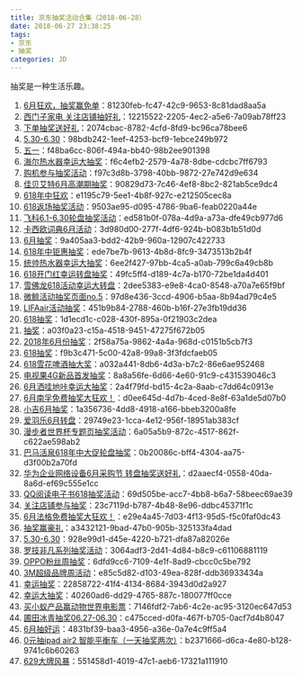 ```yaml
---
title: 京东抽奖活动合集（2018-06-28）
date: 2018-06-27 23:38:25
tags:
- 京东
- 抽奖
categories: JD
---
```

抽奖是一种生活乐趣。
<!--more-->
1. [6月狂欢，抽奖赢免单](https://sale.jd.com/act/6oThaM2Jt4g.html)：81230feb-fc47-42c9-9653-8c81dad8aa5a
2. [西门子家电   关注店铺抽好礼](https://sale.jd.com/act/WqFkmJcIODt1oEs.html)：12215522-2205-4ec2-a5e6-7a09ab78ff23
3. [下单抽奖送好礼](https://sale.jd.com/act/CNG3trYx27yEX.html)：2074cbac-8782-4cfd-8fd9-bc96ca78bee6
4. [5.30-6.30](https://sale.jd.com/act/Tmo68eDKfEu.html)：98bdb242-1eef-4253-bcf9-1ebce249b972
5. [五一](https://sale.jd.com/act/N4gL8sZJXe.html)：f48ba6cc-806f-494a-bb40-98b2ee901398
6. [海尔热水器幸运大抽奖](https://sale.jd.com/act/EqpzZe0y8sJa.html)：f6c4efb2-2579-4a78-8dbe-cdcbc7ff6793
7. [购机参与抽奖活动](https://sale.jd.com/act/1uFvr6tD5VI0.html)：f97c3d8b-3798-40bb-9872-27e742d9e634
8. [佳贝艾特6月高潮期抽奖](https://sale.jd.com/act/KxyLPzScgJo.html)：90829d73-7c46-4ef8-8bc2-821ab5ce9dc4
9. [618年中狂欢](https://sale.jd.com/act/sNEMSTbRC2.html)：e1195c79-5ee1-4b8f-927c-e212505cec8a
10. [618返场抽奖活动](https://sale.jd.com/act/QrbLDeZVT3F.html)：9503ae95-d095-4786-9ba6-feab0220a44e
11. [飞科6.1-6.30轮盘抽奖活动](https://sale.jd.com/act/lejBKAWUctaGOdSN.html)：ed581b0f-078a-4d9a-a73a-dfe49cb977d6
12. [卡西欧词典6月活动](https://sale.jd.com/act/gM48Bt7STp.html)：3d980d00-277f-4df6-924b-b083b1b51d0d
13. [6月抽奖](https://sale.jd.com/act/Gn0bVrw6XIEWdv1O.html)：9a405aa3-bdd2-42b9-960a-12907c422733
14. [618年中钜惠抽奖](https://sale.jd.com/act/vszaAjUEiL6C5Q.html)：ede7be7b-9613-4b8d-8fc9-3473513b2b4f
15. [统帅热水器幸运大抽奖](https://sale.jd.com/act/cXIprbGntixYU1.html)：6ee2f427-97bb-4ca5-a0ab-799c6a49cb8b
16. [618开门红幸运转盘抽奖](https://sale.jd.com/act/DTNh7q8yWQgosK.html)：49fc5ff4-d189-4c7a-b170-72be1da4d401
17. [雪佛龙618活动幸运大转盘](https://sale.jd.com/act/DvwXgqOPGLkz.html)：2dee5383-e9e8-4ca0-8548-a70a7e65f9bf
18. [微鲸活动抽奖页面no.5](https://sale.jd.com/act/dLW5AFnisJq6.html)：97d8e436-3ccd-4906-b5aa-8b94ad79c4e5
19. [LIFAair活动抽奖](https://sale.jd.com/act/Pt3ilKJTew.html)：451b9b84-2788-460b-b16f-27e3fb19dd36
20. [618抽奖](https://sale.jd.com/act/uzYr0eWdgPSs2vo.html)：1d1ecd1c-c028-430f-895a-0f21903c2dea
21. [抽奖](https://sale.jd.com/act/dtToP3gx7OCBKD.html)：a03f0a23-c15a-4518-9451-47275f672b05
22. [2018年6月份抽奖](https://sale.jd.com/act/Zxk8gE4bYvwIaR.html)：2f58a75a-9862-4a4a-968d-c0151b5cb7f3
23. [618抽奖](https://sale.jd.com/act/Gbq5VzCRkYQ.html)：f9b3c471-5c00-42a8-99a8-3f3fdcfaeb05
24. [618雪花啤酒抽大奖](https://sale.jd.com/act/u3xJ2qaGNV.html)：a032a441-8db6-4d3a-b7c2-86e6ae952468
25. [电视果4G新品首发抽奖](https://sale.jd.com/act/d7WSm5qClDTyj3sU.html)：8a8a56fe-6d66-4e60-91c9-c431539046c3
26. [6月洒哇地咔幸运大抽奖](https://sale.jd.com/act/Jr8RBIC04oxNK.html)：2a4f79fd-bd15-4c2a-8aab-c7dd64c0913e
27. [6月南孚免费抽奖大狂欢！](https://sale.jd.com/act/W75VzAovMY.html)：d0ee645d-4d7b-4ced-8e8f-63a1de5d07b0
28. [小吉6月抽奖](https://sale.jd.com/act/dCryQTYivDuWqZnX.html)：1a356736-4dd8-4918-a166-bbeb3200a8fe
29. [爱羽乐6月转盘](https://sale.jd.com/act/kEbG2pHN6Vuf.html)：29749e23-1cca-4e12-956f-18951ab383cf
30. [漫步者世界杯专题页抽奖活动](https://sale.jd.com/act/1AqgScW0TV.html)：6a05a5b9-872c-4517-862f-c622ae598ab2
31. [巴马活泉618年中大促轮盘抽奖](https://sale.jd.com/act/4zlXRv5Ab0DO.html)：0b20086c-bff4-4304-aa75-d3f00b2a70fd
32. [华为企业网络设备6月采购节 转盘抽奖送好礼](https://sale.jd.com/act/YqZace4Gl7.html)：d2aaecf4-0558-40da-8a6d-ef69c555e1cc
33. [QQ阅读电子书618抽奖活动](https://sale.jd.com/act/F4gp3zLH6R.html)：69d505be-acc7-4bb8-b6a7-58beec69ae39
34. [关注店铺参与抽奖](https://sale.jd.com/act/5lG3Q08xqdUEZL2.html)：23c7119d-b787-4b48-8e96-ddbc45371f1c
35. [6月法格免费抽奖大狂欢！](https://sale.jd.com/act/7chvfJ3XKNFxMTL.html)：e29e4a45-7d03-4f13-95d5-f5c0faf0dc43
36. [抽奖赢豪礼](https://sale.jd.com/act/Ofzk8FVbXa.html)：a3432121-9bad-47b0-905b-325133fa4dad
37. [5.30-6.30](https://sale.jd.com/act/HY4JQ8ZlisgvTBI.html)：928e99d1-d45e-4220-b721-dfa87a82026e
38. [罗技非凡系列抽奖活动](https://sale.jd.com/act/l3uDtZpsPjhAzd.html)：3064adf3-2d41-4d84-b8c9-c61106881119
39. [OPPO粉丝周抽奖](https://sale.jd.com/act/tCwaYSkj6r3K.html)：6dfd9cc6-7109-4e1f-8ad9-cbcc0c5be792
40. [3M超级品牌周活动](https://sale.jd.com/act/0Jo1n8hSrlX.html)：e85c5d82-d103-49ea-828f-ddb36933434a
41. [幸运抽奖](https://sale.jd.com/act/oObN8sJxtXBirAh.html)：22858722-41f4-4134-8684-3943d0d2a927
42. [幸运大抽奖](https://sale.jd.com/act/0wnO3RyV7Ua14A.html)：40260ad6-dd29-4765-887c-180077ff0cce
43. [买小蚁产品赢动物世界电影票](https://sale.jd.com/act/NlZIGX1UCyK.html)：7146fdf2-7ab6-4c2e-ac95-3120ec647d53
44. [圃田冰青抽奖06.27-06.30](https://sale.jd.com/act/GNsI2WwlnmPE.html)：c475cced-d0fa-467f-b705-0acf7d4b8047
45. [6月抽好运](https://sale.jd.com/act/oMeBjgbZqW.html)：4831bf39-baa3-4956-a36e-0a7e4c9ff5a4
46. [0元抽ipad air2 智能平衡车（一天抽奖两次）](https://sale.jd.com/act/O1QBMSd2KTEHzhmf.html)：b2371666-d6ca-4e80-b128-9741c6b60263
47. [629大牌风暴](https://sale.jd.com/act/3fW4psI6rXD.html)：551458d1-4019-47c1-aeb6-17321a111910
